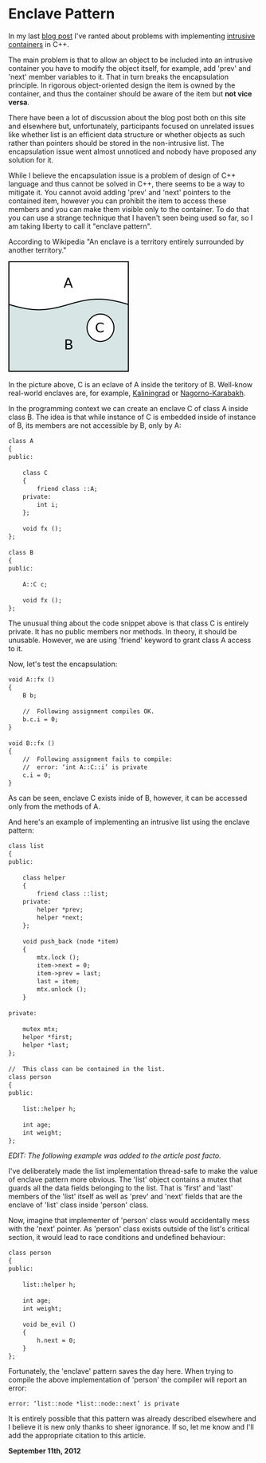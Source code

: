 # Enclave Pattern



In my last [blog post](/blog:8) I've ranted about problems with implementing [intrusive containers](http://www.boost.org/doc/libs/1_35_0/doc/html/intrusive/intrusive_vs_nontrusive.html) in C++.

The main problem is that to allow an object to be included into an intrusive container you have to modify the object itself, for example, add 'prev' and 'next' member variables to it. That in turn breaks the encapsulation principle. In rigorous object-oriented design the item is owned by the container, and thus the container should be aware of the item but **not vice versa**.

There have been a lot of discussion about the blog post both on this site and elsewhere but, unfortunately, participants focused on unrelated issues like whether list is an efficient data structure or whether objects as such rather than pointers should be stored in the non-intrusive list. The encapsulation issue went almost unnoticed and nobody have proposed any solution for it.

While I believe the encapsulation issue is a problem of design of C++ language and thus cannot be solved in C++, there seems to be a way to mitigate it. You cannot avoid adding 'prev' and 'next' pointers to the contained item, however you can prohibit the item to access these members and you can make them visible only to the container. To do that you can use a strange technique that I haven't seen being used so far, so I am taking liberty to call it "enclave pattern".

According to Wikipedia "An enclave is a territory entirely surrounded by another territory."

<img class="old" src="enclave1.png">

In the picture above, C is an eclave of A inside the teritory of B. Well-know real-world enclaves are, for example, [Kaliningrad](https://en.wikipedia.org/wiki/Kaliningrad_Oblast) or [Nagorno-Karabakh](https://en.wikipedia.org/wiki/Nagorno-Karabakh).

In the programming context we can create an enclave C of class A inside class B. The idea is that while instance of C is embedded inside of instance of B, its members are not accessible by B, only by A:

    class A
    {
    public:
    
        class C
        {
            friend class ::A;
        private:
            int i;
        };
    
        void fx ();
    };
    
    class B
    {
    public:
    
        A::C c;
    
        void fx ();
    };

The unusual thing about the code snippet above is that class C is entirely private. It has no public members nor methods. In theory, it should be unusable. However, we are using 'friend' keyword to grant class A access to it.

Now, let's test the encapsulation:

    void A::fx ()
    {
        B b;
    
        //  Following assignment compiles OK.
        b.c.i = 0;
    }
    
    void B::fx ()
    {
        //  Following assignment fails to compile:
        //  error: ‘int A::C::i’ is private
        c.i = 0;
    }

As can be seen, enclave C exists inide of B, however, it can be accessed only from the methods of A.

And here's an example of implementing an intrusive list using the enclave pattern:

    class list
    {
    public:
    
        class helper
        {
            friend class ::list;
        private:
            helper *prev;
            helper *next;
        };
    
        void push_back (node *item)
        {
            mtx.lock ();
            item->next = 0;
            item->prev = last;
            last = item;
            mtx.unlock ();
        }
    
    private:
    
        mutex mtx;
        helper *first;
        helper *last;
    };
    
    //  This class can be contained in the list.
    class person 
    {
    public:
    
        list::helper h;
    
        int age;
        int weight;
    };

_EDIT: The following example was added to the article post facto._

I've deliberately made the list implementation thread-safe to make the value of enclave pattern more obvious. The 'list' object contains a mutex that guards all the data fields belonging to the list. That is 'first' and 'last' members of the 'list' itself as well as 'prev' and 'next' fields that are the enclave of 'list' class inside 'person' class.

Now, imagine that implementer of 'person' class would accidentally mess with the 'next' pointer. As 'person' class exists outside of the list's critical section, it would lead to race conditions and undefined behaviour:

    class person 
    {
    public:
    
        list::helper h;
    
        int age;
        int weight;
    
        void be_evil ()
        {
            h.next = 0;
        }
    };

Fortunately, the 'enclave' pattern saves the day here. When trying to compile the above implementation of 'person' the compiler will report an error:

    error: ‘list::node *list::node::next’ is private

It is entirely possible that this pattern was already described elsewhere and I believe it is new only thanks to sheer ignorance. If so, let me know and I'll add the appropriate citation to this article.

**September 11th, 2012**
